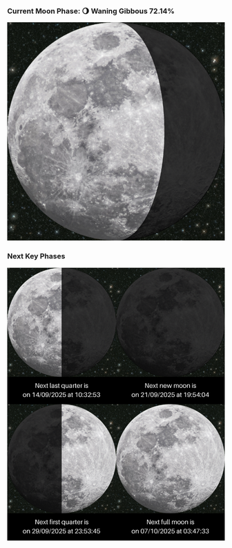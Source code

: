 ### Current Moon Phase: 🌖 Waning Gibbous 72.14%
![Moon Phase](moonphase.png)
### Next Key Phases
![Gallery](gallery.png)